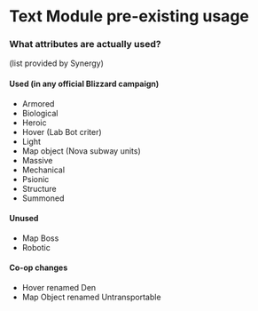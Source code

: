 # Text Module pre-existing usage
### What attributes are actually used?
(list provided by Synergy)

#### Used (in any official Blizzard campaign)
* Armored
* Biological
* Heroic
* Hover (Lab Bot criter)
* Light
* Map object (Nova subway units)
* Massive
* Mechanical
* Psionic
* Structure
* Summoned

#### Unused
* Map Boss
* Robotic

#### Co-op changes
* Hover renamed Den
* Map Object renamed Untransportable
